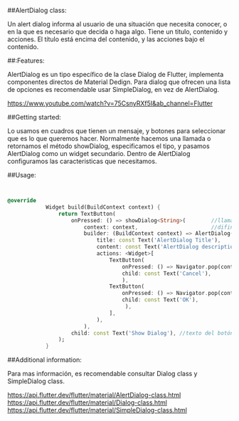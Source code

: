 ##AlertDialog class:

Un alert dialog informa al usuario de una situación que necesita conocer, o en la que es necesario que decida o haga algo. 
Tiene un titulo, contenido y acciones. El título está encima del contenido, y las acciones bajo el contenido. 


##:Features:

AlertDialog es un tipo específico de la clase Dialog de Flutter, implementa componentes directos de Material Dedign.
Para dialog que ofrecen una lista de opciones es recomendable usar SimpleDialog, en vez de AlertDialog. 

https://www.youtube.com/watch?v=75CsnyRXf5I&ab_channel=Flutter


##Getting started: 

Lo usamos en cuadros que tienen un mensaje, y botones para seleccionar que es lo que queremos hacer. 
Normalmente hacemos una llamada o retornamos el método showDialog, especificamos el tipo, y pasamos AlertDialog como un widget secundario.
Dentro de AlertDialog  configuramos las caracteristicas que necesitamos. 


##Usage:

```dart


@override
            Widget build(BuildContext context) {
                return TextButton(
                    onPressed: () => showDialog<String>(        //llamada a showDialog
                        context: context,                       //difinición de contexto
                        builder: (BuildContext context) => AlertDialog( //widget secundario pasado a showDialog
                            title: const Text('AlertDialog Title'),     //definición titulo
                            content: const Text('AlertDialog description'),     //definicion de contenido
                            actions: <Widget>[                                    //definicion de acciones
                                TextButton(                                        //Ambas acciones vuelven a la clase principal. 
                                    onPressed: () => Navigator.pop(context, 'Cancel'),
                                    child: const Text('Cancel'),
                                    ),
                                TextButton(                                         
                                    onPressed: () => Navigator.pop(context, 'OK'),
                                    child: const Text('OK'),
                                     ),
                                ],
                            ),
                        ),
                    child: const Text('Show Dialog'), //texto del botón que cuando pulsamos muestra el AlertDialog. 
                );
            }

```


##Additional information: 

Para mas información, es recomendable consultar  Dialog class y SimpleDialog class.

https://api.flutter.dev/flutter/material/AlertDialog-class.html
https://api.flutter.dev/flutter/material/Dialog-class.html
https://api.flutter.dev/flutter/material/SimpleDialog-class.html